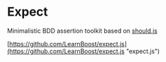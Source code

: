 Expect
======================
Minimalistic BDD assertion toolkit based on
[should.js](http://github.com/visionmedia/should.js)

[https://github.com/LearnBoost/expect.js](https://github.com/LearnBoost/expect.js "expect.js")
